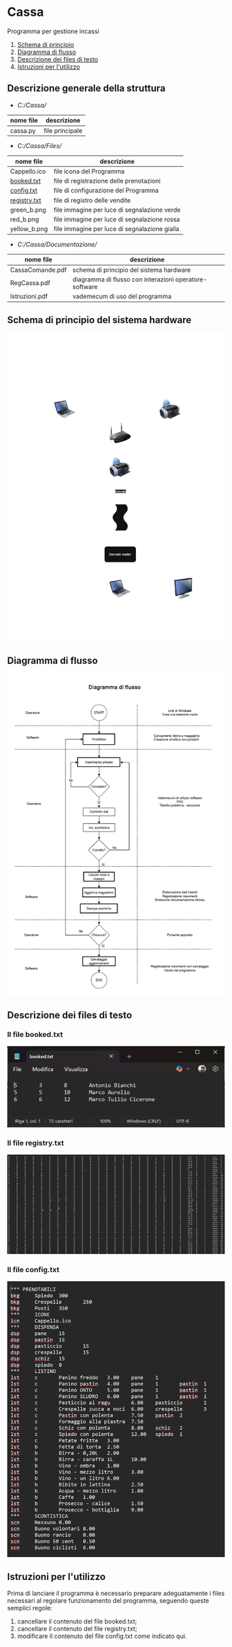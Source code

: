 # Cassa
 Programma per gestione incassi  
1. [Schema di principio](#schema-di-principio-del-sistema-hardware)
2. [Diagramma di flusso](#diagramma-di-flusso)
3. [Descrizione dei files di testo](#descrizione-dei-files-di-testo)
4. [Istruzioni per l'utilizzo](#istruzioni-per-lutilizzo)
 
## Descrizione generale della struttura
- *C:/Cassa/*

| nome file | descrizione |
| --- | --- |
| cassa.py | file principale |

- *C:/Cassa/Files/*

| nome file | descrizione |
| --- | --- |
| Cappello.ico | file icona del Programma |  
| [booked.txt](#il-file-bookedtxt) | file di registrazione delle prenotazioni |  
| [config.txt](#il-file-configtxt) | file di configurazione del Programma |  
| [registry.txt](#il-file-registrytxt) | file di registro delle vendite |  
| green_b.png | file immagine per luce di segnalazione verde |  
| red_b.png | file immagine per luce di segnalazione rossa |  
| yellow_b.png | file immagine per luce di segnalazione gialla |  

- *C:/Cassa/Documentazione/*  

| nome file | descrizione |
| --- | --- |
| CassaComande.pdf | schema di principio del sistema hardware |  
| RegCassa.pdf | diagramma di flusso con interazioni operatore-software |  
| Istruzioni.pdf | vademecum di uso del programma |  

## Schema di principio del sistema hardware
![Schema](/images/CassaComande.png)

## Diagramma di flusso
![Diagramma di flusso](/images/flusso.png)

## Descrizione dei files di testo

### Il file booked.txt
![Registro prenotazioni](/images/bookedfile.png)

### Il file registry.txt
![Registro venduto](/images/registryfile.png)

### Il file config.txt
![File di configurazione](/images/configfile.png)

## Istruzioni per l'utilizzo
Prima di lanciare il programma è necessario preparare adeguatamente i files necessari al regolare funzionamento del programma, seguendo queste semplici regole:
1. cancellare il contenuto del file booked.txt;
2. cancellare il contenuto del file registry.txt;
3. modificare il contenuto del file config.txt come indicato qui.

